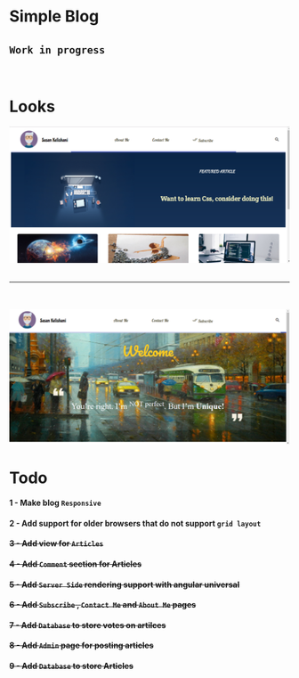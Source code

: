 # **Simple Blog**

## `Work in progress`
<br>

# Looks
<img src ='./example.png' alt='an example of the blog'>
<br>
<br>

--- 
<br>
<br>
<img src ='./example2.png' alt='another example of the blog'>


# **Todo**

#### 1 - Make blog `Responsive`
#### 2 - Add support for older browsers that do not support `grid layout`
#### ~~3 - Add view for `Articles`~~
#### ~~4 - Add `Comment` section for Articles~~
#### ~~5 - Add `Server Side` rendering support with angular universal~~

#### ~~6 - Add `Subscribe` , `Contact Me` and `About Me` pages~~

#### ~~7 - Add `Database` to store votes on artilces~~

#### ~~8 - Add `Admin` page for posting articles~~
#### ~~9 - Add `Database` to store Articles~~